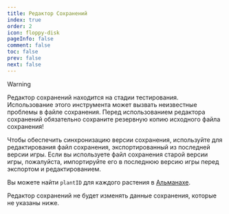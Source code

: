 ```yaml
---
title: Редактор Сохранений
index: true
order: 2
icon: floppy-disk
pageInfo: false
comment: false
toc: false
prev: false
next: false
---
```


<script setup>
    import Editor from '@source/components/save-editor/App.vue';
    import { provide } from 'vue';
    import { onMounted } from 'vue';
    provide("i18nLanguage",'ru');

    onMounted(() => {
        (window.adsbygoogle = window.adsbygoogle || []).push({});
    })
</script>

> [!warning]
> Редактор сохранений находится на стадии тестирования. Использование этого инструмента может вызвать неизвестные проблемы в файле сохранения. Перед использованием редактора сохранений обязательно сохраните резервную копию исходного файла сохранения!
>
> Чтобы обеспечить синхронизацию версии сохранения, используйте для редактирования файл сохранения, экспортированный из последней версии игры. Если вы используете файл сохранения старой версии игры, пожалуйста, импортируйте его в последнюю версию игры перед экспортом и редактированием.
>
> Вы можете найти `plantID` для каждого растения в [Альманахе](../almanac/).
>
> Редактор сохранений не будет изменять данные сохранения, которые не указаны ниже.

<ins class="adsbygoogle"
style="display:block"
data-ad-client="ca-pub-2336226859954206"
data-ad-slot="6758794743"
data-ad-format="auto"
data-full-width-responsive="true"> </ins>

<Editor />
